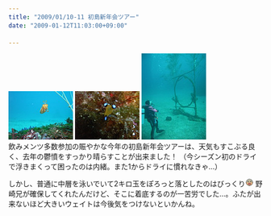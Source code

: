 ```yaml
---
title: "2009/01/10-11 初島新年会ツアー"
date: "2009-01-12T11:03:00+09:00"

---
```


<div class="diaryPhoto"><a href="/images/mixi/2009/1050082473_213.jpg" data-lightbox="62"><img src="/images/mixi/2009/.thumbnail/1050082473_213.jpg" alt="" /></a> <a href="/images/mixi/2009/1050082473_80.jpg" data-lightbox="62"><img src="/images/mixi/2009/.thumbnail/1050082473_80.jpg" alt="" /></a> <a href="/images/mixi/2009/1050082473_164.jpg" data-lightbox="62"><img src="/images/mixi/2009/.thumbnail/1050082473_164.jpg" alt="" /></a></div>
飲みメンツ多数参加の賑やかな今年の初島新年会ツアーは、天気もすこぶる良く、去年の鬱憤をすっかり晴らすことが出来ました！
（今シーズン初のドライで浮きまくって困ったのは内緒。また1からドライに慣れなきゃ...）

しかし、普通に中層を泳いでいて2キロ玉をぽろっと落としたのはびっくり<img alt="ふらふら" border="0" class="emoji" height="16" src="/images/mixi/57.gif" width="16" />
野崎兄が確保してくれたんだけど、そこに着底するのが一苦労でした...。ふたが出来ないほど大きいウェイトは今後気をつけないといかんね。
